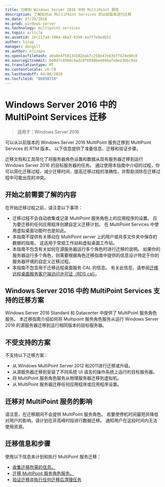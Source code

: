 ```yaml
---
title: 迁移到 Windows Server 2016 中的 MultiPoint 服务
description: 了解如何从 MultiPoint Services 的以前版本进行迁移
ms.date: 07/29/2016
ms.prod: windows-server
ms.technology: multipoint-services
ms.topic: article
ms.assetid: 16c217ad-700a-48a3-8398-4a7f7e9edb52
author: lizap
manager: dongill
ms.author: elizapo
ms.openlocfilehash: a0a0e4f50134102bab7c258e47e63bf7d24e60c8
ms.sourcegitcommit: b00d7c8968c4adc8f699dbee694afe6ed36bc9de
ms.translationtype: MT
ms.contentlocale: zh-CN
ms.lasthandoff: 04/08/2020
ms.locfileid: "80858710"
---
```

# <a name="multipoint-services-migration-in-windows-server-2016"></a>Windows Server 2016 中的 MultiPoint Services 迁移
>适用于：Windows Server 2016

可以从以前版本的 Windows Server 2016 MultiPoint 服务迁移到 MultiPoint Services 的 RTM 版本。 以下信息提供了准备信息、迁移和验证步骤。

迁移文档和工具简化了将服务器角色设置和数据从现有服务器迁移到运行 Windows Server 2016 的目标服务器的任务。 通过使用本指南中介绍的过程，你可以简化迁移过程、减少迁移时间、提高迁移过程的准确性，并帮助消除在迁移过程中可能出现的冲突。 

## <a name="what-to-know-before-you-begin"></a>开始之前需要了解的内容
在开始迁移过程之前，请注意以下事项：

- 迁移过程不会自动收集或记录 MultiPoint 服务角色上的应用程序的设置。 应为要迁移的任何应用程序创建自定义迁移计划。 在 MultiPoint Services 中使用虚拟桌面功能时也是如此。
- 本指南不提供有关移动在 MultiPoint server 上的用户或共享文件夹中保存的数据的指南。 这适用于常规工作站和虚拟桌面工作站。
- 本指南不包含有关如何在源服务器运行多个角色时进行迁移的说明。 如果你的服务器运行多个角色，则需要根据角色迁移指南中提供的信息设计特定于你的服务器环境的自定义迁移过程。
- 本指南不包含用于迁移远程桌面服务 CAL 的信息。 有关此信息，请参阅[迁移远程桌面服务客户端访问许可证（RDS cal）](https://technet.microsoft.com/library/dd851844.aspx)。

## <a name="supported-migration-scenarios-for-multipoint-services-in-windows-server-2016"></a>Windows Server 2016 中的 MultiPoint Services 支持的迁移方案
Windows Server 2016 Standard 和 Datacenter 中提供了 MultiPoint 服务角色服务。 本迁移指南介绍如何将 Multipoint 服务角色服务从运行 Windows Server 2016 的源服务器迁移到运行相同版本的目标服务器。

## <a name="scenarios-that-are-not-supported"></a>不受支持的方案

不支持以下迁移方案：

- 从 Windows MultiPoint Server 2012 和2011进行迁移或升级。
- 从源服务器迁移到安装了不同系统 UI 语言的操作系统上运行的目标服务器。
- 将 MultiPoint 服务角色服务从物理服务器迁移到虚拟机。
- 从 MultiPoint 服务器迁移任何应用程序或应用程序设置。

## <a name="the-impact-of-migration-on-multipoint-services"></a>迁移对 MultiPoint 服务的影响
请注意，在迁移期间不会提供 MultiPoint 服务角色。 若要使停机时间最短并降低对用户的影响，请计划在非高峰时段进行数据迁移。 通知用户在这段时间内无法使用资源。

## <a name="migration-information-and-steps"></a>迁移信息和步骤
使用以下信息来计划和执行 MultiPoint 服务迁移：

- [收集迁移所需的信息。](multipoint-services-migration-preparation.md)
- [迁移 MultiPoint 服务角色服务。](multipoint-services-migration-steps.md)
- [验证迁移并执行任何迁移后清理任务](multipoint-services-post-migration-steps.md)